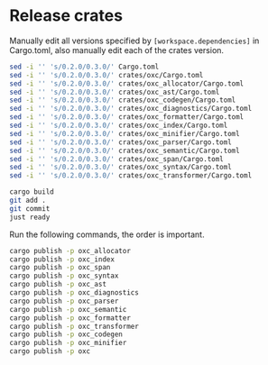 # Release crates

Manually edit all versions specified by `[workspace.dependencies]` in Cargo.toml,
also manually edit each of the crates version.

```bash
sed -i '' 's/0.2.0/0.3.0/' Cargo.toml
sed -i '' 's/0.2.0/0.3.0/' crates/oxc/Cargo.toml
sed -i '' 's/0.2.0/0.3.0/' crates/oxc_allocator/Cargo.toml
sed -i '' 's/0.2.0/0.3.0/' crates/oxc_ast/Cargo.toml
sed -i '' 's/0.2.0/0.3.0/' crates/oxc_codegen/Cargo.toml
sed -i '' 's/0.2.0/0.3.0/' crates/oxc_diagnostics/Cargo.toml
sed -i '' 's/0.2.0/0.3.0/' crates/oxc_formatter/Cargo.toml
sed -i '' 's/0.2.0/0.3.0/' crates/oxc_index/Cargo.toml
sed -i '' 's/0.2.0/0.3.0/' crates/oxc_minifier/Cargo.toml
sed -i '' 's/0.2.0/0.3.0/' crates/oxc_parser/Cargo.toml
sed -i '' 's/0.2.0/0.3.0/' crates/oxc_semantic/Cargo.toml
sed -i '' 's/0.2.0/0.3.0/' crates/oxc_span/Cargo.toml
sed -i '' 's/0.2.0/0.3.0/' crates/oxc_syntax/Cargo.toml
sed -i '' 's/0.2.0/0.3.0/' crates/oxc_transformer/Cargo.toml

cargo build
git add .
git commit
just ready
```

Run the following commands, the order is important.

```bash
cargo publish -p oxc_allocator
cargo publish -p oxc_index
cargo publish -p oxc_span
cargo publish -p oxc_syntax
cargo publish -p oxc_ast
cargo publish -p oxc_diagnostics
cargo publish -p oxc_parser
cargo publish -p oxc_semantic
cargo publish -p oxc_formatter
cargo publish -p oxc_transformer
cargo publish -p oxc_codegen
cargo publish -p oxc_minifier
cargo publish -p oxc
```
